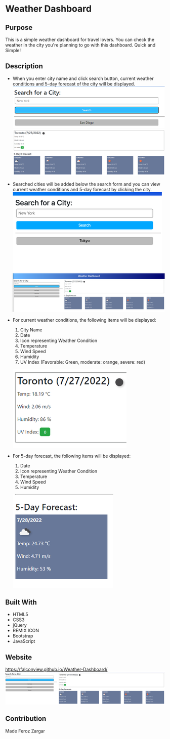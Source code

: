 # Weather Dashboard

## Purpose

This is a simple weather dashboard for travel lovers. You can check the weather in the city you're planning to go with this dashboard. Quick and Simple!

## Description

- When you enter city name and click search button, current weather conditions and 5-day forecast of the city will be displayed.<br/>
  ![alt text](./Assets/Images/screenshot_02_search-form.png)
  ![alt text](./Assets/Images/screenshot_02_search-result.png)
- Searched cities will be added below the search form and you can view current weather conditions and 5-day forecast by clicking the city.<br/>
  ![alt text](./Assets/Images/screenshot_03_search-history.png)
  ![alt text](./Assets/Images/screenshot_03_search-history-result.png)
- For current weather conditions, the following items will be displayed:

  1. City Name
  2. Date
  3. Icon representing Weather Condition
  4. Temperature
  5. Wind Speed
  6. Humidity
  7. UV Index (Favorable: Green, moderate: orange, severe: red)<br/>

  ![alt text](./Assets/Images/screenshot_04_current-weather.png)

- For 5-day forecast, the following items will be displayed:

  1. Date
  2. Icon representing Weather Condition
  3. Temperature
  4. Wind Speed
  5. Humidity<br/>

  ![alt text](./Assets/Images/screenshot_05_forecast-weather.png)

## Built With

- HTML5
- CSS3
- jQuery
- REMIX ICON
- Bootstrap
- JavaScript

## Website

https://falconview.github.io/Weather-Dashboard/ <br/>
![alt text](./Assets/Images/screenshot_01_main.png)

## Contribution

Made Feroz Zargar
